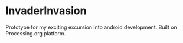 InvaderInvasion
===============

Prototype for my exciting excursion into android development. Built on Processing.org platform.